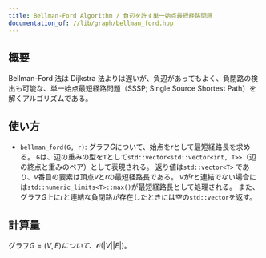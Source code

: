 ```yaml
---
title: Bellman-Ford Algorithm / 負辺を許す単一始点最短経路問題
documentation_of: //lib/graph/bellman_ford.hpp
---
```


## 概要

Bellman-Ford 法は Dijkstra 法よりは遅いが、負辺があってもよく、負閉路の検出も可能な、単一始点最短経路問題（SSSP; Single Source Shortest Path）を解くアルゴリズムである。

## 使い方

- `bellman_ford(G, r)`: グラフ$G$について、始点を$r$として最短経路長を求める。
  `G`は、辺の重みの型を`T`として`std::vector<std::vector<int, T>>`（辺の終点と重みのペア）として表現される。 返り値は`std::vector<T>`
  であり、$v$番目の要素は頂点$v$と$r$の最短経路長である。 $v$が$r$と連結でない場合には`std::numeric_limits<T>::max()`が最短経路長として処理される。
  また、グラフ$G$上に$r$と連結な負閉路が存在したときには空の`std::vector`を返す。

## 計算量

グラフ$G=(V,E)について、$$\mathcal{O}(|V||E|)$。